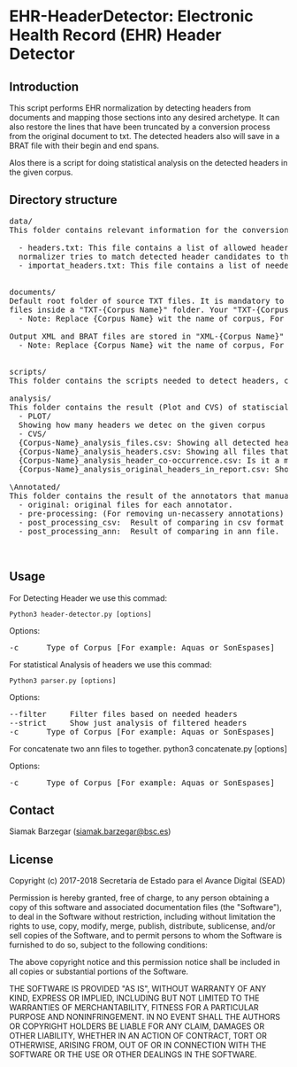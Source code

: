 # EHR-HeaderDetector: Electronic Health Record (EHR) Header Detector     



## Introduction

This script performs EHR normalization by detecting headers from documents and mapping those sections into any desired archetype. It can also restore the lines that have been truncated by a conversion process from the original document to txt.
The detected headers also will save in a BRAT file with their begin and end spans.

Alos there is a script for doing statistical analysis on the detected headers in the given corpus.


## Directory structure

<pre>
data/
This folder contains relevant information for the conversion process:

  - headers.txt: This file contains a list of allowed headers for your EHRs. The 
  normalizer tries to match detected header candidates to this list.
  - importat_headers.txt: This file contains a list of needed headers for doing statistical analysis.


documents/
Default root folder of source TXT files. It is mandatory to place all your TXT
files inside a "TXT-{Corpus Name}" folder. Your "TXT-{Corpus Name}" folder can be TXT files from different corpora 
  - Note: Replace {Corpus Name} wit the name of corpus, For Instance "TXT-SonEspases"

Output XML and BRAT files are stored in "XML-{Corpus Name}" and "BRAT-{Corpus Name}" folders.
  - Note: Replace {Corpus Name} wit the name of corpus, For Instance "BRAT-SonEspases"


scripts/
This folder contains the scripts needed to detect headers, calculate statistical analysis and compraing different annotations records (that has been done by different annotators) for a same file.

analysis/
This folder contains the result (Plot and CVS) of statiscial analysis based on the detected headers.
  - PLOT/
  Showing how many headers we detec on the given corpus
  - CVS/
  {Corpus-Name}_analysis_files.csv: Showing all detected headers in each text file. 
  {Corpus-Name}_analysis_headers.csv: Showing all files that contain a specefic header. 
  {Corpus-Name}_analysis_header_co-occurrence.csv: Is it a matrix which showing how many times two headers co-occurrened
  {Corpus-Name}_analysis_original_headers_in_report.csv: Showing the original text in the EHR that script detect it as a header (By similarity method) 

\Annotated/
This folder contains the result of the annotators that manually annotate/modify the output of the EHR-HeaderDetector script. There are 4 subdirectories, 
  - original: original files for each annotator.
  - pre-processing: (For removing un-necassery annotations)
  - post_processing_csv:  Result of comparing in csv format 
  - post_processing_ann:  Result of comparing in ann file.


</pre> 


## Usage

For Detecting Header we use this commad:

	Python3 header-detector.py [options] 

Options:
<pre>
-c      Type of Corpus [For example: Aquas or SonEspases]
</pre>


For statistical Analysis of headers we use this commad:

	Python3 parser.py [options] 

Options:
<pre>
--filter     Filter files based on needed headers
--strict     Show just analysis of filtered headers
-c      Type of Corpus [For example: Aquas or SonEspases]
</pre>


For concatenate two ann files to together. 
	python3 concatenate.py [options] 

Options:
<pre>
-c      Type of Corpus [For example: Aquas or SonEspases]
</pre>


## Contact

Siamak Barzegar (siamak.barzegar@bsc.es)


## License

Copyright (c) 2017-2018 Secretaría de Estado para el Avance Digital (SEAD)

Permission is hereby granted, free of charge, to any person obtaining a copy of this software and associated documentation files (the "Software"), to deal in the Software without restriction, including without limitation the rights to use, copy, modify, merge, publish, distribute, sublicense, and/or sell copies of the Software, and to permit persons to whom the Software is furnished to do so, subject to the following conditions:

The above copyright notice and this permission notice shall be included in all copies or substantial portions of the Software.

THE SOFTWARE IS PROVIDED "AS IS", WITHOUT WARRANTY OF ANY KIND, EXPRESS OR IMPLIED, INCLUDING BUT NOT LIMITED TO THE WARRANTIES OF MERCHANTABILITY, FITNESS FOR A PARTICULAR PURPOSE AND NONINFRINGEMENT. IN NO EVENT SHALL THE AUTHORS OR COPYRIGHT HOLDERS BE LIABLE FOR ANY CLAIM, DAMAGES OR OTHER LIABILITY, WHETHER IN AN ACTION OF CONTRACT, TORT OR OTHERWISE, ARISING FROM, OUT OF OR IN CONNECTION WITH THE SOFTWARE OR THE USE OR OTHER DEALINGS IN THE SOFTWARE.

